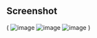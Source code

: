 ## Screenshot
(
![image](https://github.com/user-attachments/assets/6fbfd620-9747-4433-81f2-5d2e60ed93db)
![image](https://github.com/user-attachments/assets/8290ad3e-8891-4645-ba71-4162091c3550)
![image](https://github.com/user-attachments/assets/ce749b4e-5d9d-4a0e-8bbf-6a3f75903479)
)


